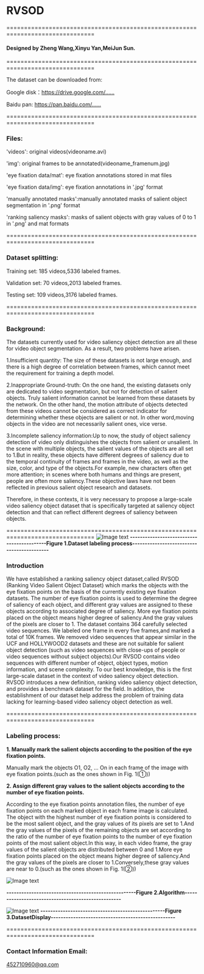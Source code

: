 # RVSOD

===============================================================================

#### Designed by Zheng Wang,Xinyu Yan,MeiJun Sun.

===============================================================================

The dataset can be downloaded from:

Google disk：https://drive.google.com/……

Baidu pan: https://pan.baidu.com/……

===============================================================================

### Files:
'videos': original videos(videoname.avi)

'img': original frames to be annotated(videoname_framenum.jpg)

'eye fixation data/mat': eye fixation annotations stored in mat files

'eye fixation data/img': eye fixation annotations in '.jpg' format

'manually annotated masks':manually annotated masks of salient object segmentation in '.png' format

'ranking saliency masks': masks of salient objects with gray values of 0 to 1 in '.png' and mat formats

===============================================================================
### Dataset splitting:
Training set: 185 videos,5336 labeled frames.

Validation set: 70 videos,2013 labeled frames. 

Testing set: 109 videos,3176 labeled frames.

===============================================================================

### Background:
  The datasets currently used for video saliency object detection are all these for video object segmentation. As a result, two problems have arisen.
  
  1.Insufficient quantity: The size of these datasets is not large enough, and there is a high degree of correlation between frames, which cannot meet the requirement for training a depth model.
  
  2.Inappropriate Ground-truth: On the one hand, the existing datasets only are dedicated to video segmentation, but not for detection of salient objects. Truly salient information cannot be learned from these datasets by the network. On the other hand, the motion attribute of objects detected from these videos cannot be considered as correct indicator for determining whether these objects are salient or not. In other word,moving objects in the video are not necessarily salient ones, vice verse.
  
  3.Incomplete saliency information:Up to now, the study of object saliency detection of video only distinguishes the objects from salient or unsalient. In the scene with multiple objects, the salient values of the objects are all set to 1.But in reality, these objects have different degrees of saliency due to the temporal continuity of frames and frames in the video, as well as the size, color, and type of the objects.For example, new characters often get more attention; in scenes where both humans and things are present, people are often more saliency.These objective laws have not been reflected in previous salient object research and datasets.

Therefore, in these contexts, it is very necessary to propose a large-scale video saliency object dataset that is specifically targeted at saliency object detection and that can reflect different degrees of saliency between objects.


===============================================================================
![Image text](https://raw.githubusercontent.com/yxy452710960/RVSOD/master/img/Process.png)
**-------------------------------------------Figure 1.Dataset labeling process-------------------------------------------**
### Introduction

We have established a ranking saliency object dataset,called RVSOD (Ranking Video Salient Object Dataset) which marks the objects with the eye fixation points on the basis of the currently existing eye fixation datasets. The number of eye fixation points is used to determine the degree of saliency of each object, and different gray values are assigned to these objects according to associated degree of saliency. More eye fixation points placed on the object means higher degree of saliency.And the gray values of the pixels are closer to 1. The dataset contains 364 carefully selected video sequences. We labeled one frame in every five frames,and marked a total of 10K frames. We removed video sequences that appear similar in the UCF and HOLLYWOOD2 datasets and these are not suitable for salient object detection (such as video sequences with close-ups of people or video sequences without subject objects).Our RVSOD contains video sequences with different number of object, object types, motion information, and scene complexity. To our best knowledge, this is the first large-scale dataset in the context of video saliency object detection. RVSOD introduces a new definition, ranking video saliency object detection, and provides a benchmark dataset for the field. In addition, the establishment of our dataset help address the problem of training data lacking for learning-based video saliency object detection as well.

===============================================================================
### Labeling process:
**1. Manually mark the salient objects according to the position of the eye fixation points.**

Manually mark the objects O1, O2, ... On in each frame of the image with eye fixation points.(such as the ones shown in Fig. 1(①))

**2. Assign different gray values to the salient objects according to the number of eye fixation points.**

According to the eye fixation points annotation files, the number of eye fixation points on each marked object in each frame image is calculated. The object with the highest number of eye fixation points is considered to be the most salient object, and the gray values of its pixels are set to 1.And the gray values of the pixels of the remaining objects are set according to the ratio of the number of eye fixation points to the number of eye fixation points of the most salient object.In this way, in each video frame, the gray values of the salient objects are distributed between 0 and 1.More eye fixation points placed on the object means higher degree of saliency.And the gray values of the pixels are closer to 1.Conversely,these gray values are near to 0.(such as the ones shown in Fig. 1(②))


![Image text](https://raw.githubusercontent.com/yxy452710960/RVSOD/master/img/Algorithm.jpg)

**----------------------------------------------------Figure 2.Algorithm---------------------------------------------------**

![Image text](https://github.com/yxy452710960/RVSOD/blob/master/img/DatasetShow.jpg)
**--------------------------------------------------Figure 3.DatasetDisplay--------------------------------------------------**


===============================================================================
### Contact Information Email:
452710960@qq.com
